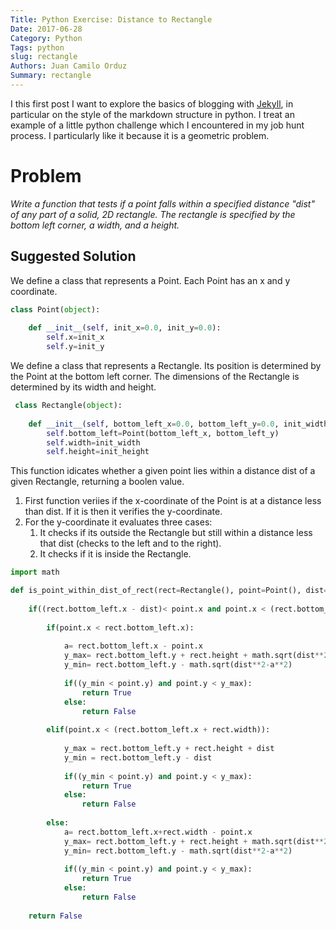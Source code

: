 ```yaml
---
Title: Python Exercise: Distance to Rectangle
Date: 2017-06-28
Category: Python
Tags: python
slug: rectangle
Authors: Juan Camilo Orduz
Summary: rectangle
---
```


I this first post I want to explore the basics of blogging with [Jekyll](https://jekyllrb.com), in particular on the style of the markdown structure in python. I treat an example of a little python challenge which I encountered in my job hunt process. I particularly like it because it is a geometric problem.   

# Problem

*Write a function that tests if a point falls within a specified distance "dist" of any part of a solid, 2D rectangle.  The rectangle is specified by the bottom left corner, a width, and a height.* 

## Suggested Solution

We define a class that represents a Point. Each Point has an x and y coordinate.

```python  
class Point(object):
    
    def __init__(self, init_x=0.0, init_y=0.0):
        self.x=init_x
        self.y=init_y
```

We define a class that represents a Rectangle. Its position is determined by the Point at the bottom left corner. The dimensions of the Rectangle is determined by its width and height.

```python
 class Rectangle(object):
    
    def __init__(self, bottom_left_x=0.0, bottom_left_y=0.0, init_width=0.0, init_height=0.0):
        self.bottom_left=Point(bottom_left_x, bottom_left_y)
        self.width=init_width
        self.height=init_height
```
This function idicates whether a given point lies within a distance dist of a given Rectangle, returning a boolen value.
1. First function veriies if the x-coordinate of the Point is at a distance less than dist. If it is then it verifies the y-coordinate.
2. For the y-coordinate it evaluates three cases:
   1. It checks if its outside the Rectangle but still within a 
       distance less that dist (checks to the left and to the right).
   2. It checks if it is inside the Rectangle. 

```python
import math

def is_point_within_dist_of_rect(rect=Rectangle(), point=Point(), dist=0.0):
    
    if((rect.bottom_left.x - dist)< point.x and point.x < (rect.bottom_left.x + rect.width + dist)):
        
        if(point.x < rect.bottom_left.x):
            
            a= rect.bottom_left.x - point.x
            y_max= rect.bottom_left.y + rect.height + math.sqrt(dist**2-a**2)
            y_min= rect.bottom_left.y - math.sqrt(dist**2-a**2)
            
            if((y_min < point.y) and point.y < y_max):
                return True
            else:
                return False
            
        elif(point.x < (rect.bottom_left.x + rect.width)):
            
            y_max = rect.bottom_left.y + rect.height + dist
            y_min = rect.bottom_left.y - dist
            
            if((y_min < point.y) and point.y < y_max):
                return True
            else:
                return False
            
        else:
            a= rect.bottom_left.x+rect.width - point.x
            y_max= rect.bottom_left.y + rect.height + math.sqrt(dist**2-a**2)
            y_min= rect.bottom_left.y - math.sqrt(dist**2-a**2)
            
            if((y_min < point.y) and point.y < y_max):
                return True
            else:
                return False
    
    return False
    
```
